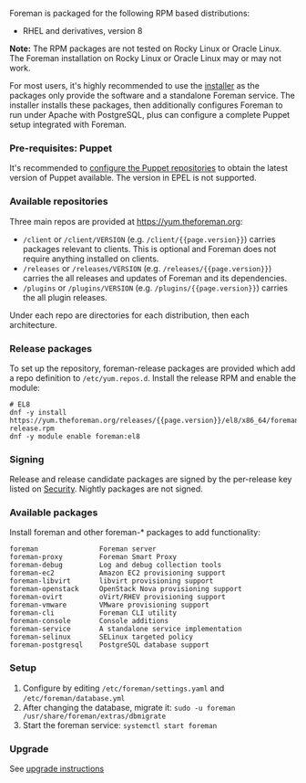 
Foreman is packaged for the following RPM based distributions:

* RHEL and derivatives, version 8

**Note:** The RPM packages are not tested on Rocky Linux or Oracle Linux. The Foreman installation on Rocky Linux or Oracle Linux may or may not work.

For most users, it's highly recommended to use the [installer](manuals/{{page.version}}/index.html#3.2ForemanInstaller) as the packages only provide the software and a standalone Foreman service.  The installer installs these packages, then additionally configures Foreman to run under Apache with PostgreSQL, plus can configure a complete Puppet setup integrated with Foreman.

### Pre-requisites: Puppet

It's recommended to [configure the Puppet repositories](https://puppet.com/docs/puppet/latest/install_agents.html#task-9788) to obtain the latest version of Puppet available. The version in EPEL is not supported.

### Available repositories

Three main repos are provided at <https://yum.theforeman.org>:

* `/client` or `/client/VERSION` (e.g. `/client/{{page.version}}`) carries packages relevant to clients. This is optional and Foreman does not require anything installed on clients.
* `/releases` or `/releases/VERSION` (e.g. `/releases/{{page.version}}`) carries the all releases and updates of Foreman and its dependencies.
* `/plugins` or `/plugins/VERSION` (e.g. `/plugins/{{page.version}}`) carries the all plugin releases.

Under each repo are directories for each distribution, then each architecture.

### Release packages

To set up the repository, foreman-release packages are provided which add a repo definition to `/etc/yum.repos.d`. Install the release RPM and enable the module:

    # EL8
    dnf -y install https://yum.theforeman.org/releases/{{page.version}}/el8/x86_64/foreman-release.rpm
    dnf -y module enable foreman:el8

### Signing

Release and release candidate packages are signed by the per-release key listed on [Security](security.html#GPGkeys).  Nightly packages are not signed.

### Available packages

Install foreman and other foreman-* packages to add functionality:

    foreman               Foreman server
    foreman-proxy         Foreman Smart Proxy
    foreman-debug         Log and debug collection tools
    foreman-ec2           Amazon EC2 provisioning support
    foreman-libvirt       libvirt provisioning support
    foreman-openstack     OpenStack Nova provisioning support
    foreman-ovirt         oVirt/RHEV provisioning support
    foreman-vmware        VMware provisioning support
    foreman-cli           Foreman CLI utility
    foreman-console       Console additions
    foreman-service       A standalone service implementation
    foreman-selinux       SELinux targeted policy
    foreman-postgresql    PostgreSQL database support

### Setup

1. Configure by editing `/etc/foreman/settings.yaml` and `/etc/foreman/database.yml`
1. After changing the database, migrate it: `sudo -u foreman /usr/share/foreman/extras/dbmigrate`
1. Start the foreman service: `systemctl start foreman`

### Upgrade

See [upgrade instructions](manuals/{{page.version}}/index.html#3.6Upgradeto{{page.version}})
